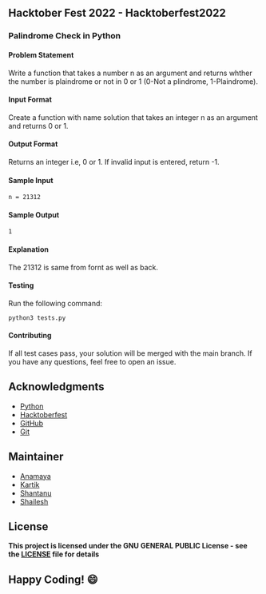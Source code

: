 ## Hacktober Fest 2022 - Hacktoberfest2022

### Palindrome Check in Python

#### Problem Statement
Write a function that takes a number n as an argument and returns whther the number is plaindrome or not in 0 or 1 (0-Not a plindrome, 1-Plaindrome).

#### Input Format 
Create a function with name solution that takes an integer n as an argument and returns 0 or 1.

#### Output Format
Returns an integer i.e, 0 or 1. If invalid input is entered, return -1.

#### Sample Input
```
n = 21312
```

#### Sample Output
```
1
```

#### Explanation
The 21312 is same from fornt as well as back.

#### Testing
Run the following command:
```
python3 tests.py
```
#### Contributing
If all test cases pass, your solution will be merged with the main branch. If you have any questions, feel free to open an issue.

## Acknowledgments
- [Python](https://www.python.org/)
- [Hacktoberfest](https://hacktoberfest.digitalocean.com/)
- [GitHub](https://github.com)
- [Git](https://git-scm.com/)

## Maintainer
- [Anamaya](https://www.linkedin.com/in/anamaya1729/)
- [Kartik](https://github.com/kartik007007)
- [Shantanu](https://github.com/neutralWire)
- [Shailesh](https://github.com/ShaileshKumar007)

## License
**This project is licensed under the GNU GENERAL PUBLIC License - see the [LICENSE](../../LICENSE) file for details**

## Happy Coding! :smile:
